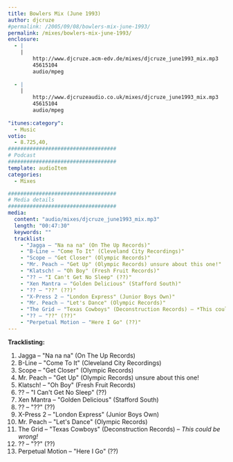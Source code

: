 ```yaml
---
title: Bowlers Mix (June 1993)
author: djcruze
#permalink: /2005/09/08/bowlers-mix-june-1993/
permalink: /mixes/bowlers-mix-june-1993/
enclosure:
  - |
    |
        http://www.djcruze.acm-edv.de/mixes/djcruze_june1993_mix.mp3
        45615104
        audio/mpeg
        
  - |
    |
        http://www.djcruzeaudio.co.uk/mixes/djcruze_june1993_mix.mp3
        45615104
        audio/mpeg
        
"itunes:category":
  - Music
votio:
  - 8.725,40,
###################################
# Podcast
###################################
template: audioItem
categories:
  - Mixes

###################################
# Media details
###################################
media:
  content: "audio/mixes/djcruze_june1993_mix.mp3"
  length: "00:47:30"
  keywords: ""
  tracklist:
    - "Jagga – "Na na na" (On The Up Records)"
    - "B-Line – "Come To It" (Cleveland City Recordings)"
    - "Scope – "Get Closer" (Olympic Records)"
    - "Mr. Peach – "Get Up" (Olympic Records) unsure about this one!"
    - "Klatsch! – "Oh Boy" (Fresh Fruit Records)"
    - "?? – "I Can't Get No Sleep" (??)"
    - "Xen Mantra – "Golden Delicious" (Stafford South)"
    - "?? – "??" (??)"
    - "X-Press 2 – "London Express" (Junior Boys Own)"
    - "Mr. Peach – "Let's Dance" (Olympic Records)"
    - "The Grid – "Texas Cowboys" (Deconstruction Records) – *This could be wrong!*"
    - "?? – "??" (??)"
    - "Perpetual Motion – "Here I Go" (??)"
---
```


**Tracklisting:**

  1. Jagga – "Na na na" (On The Up Records)
  2. B-Line – "Come To It" (Cleveland City Recordings)
  3. Scope – "Get Closer" (Olympic Records)
  4. Mr. Peach – "Get Up" (Olympic Records) unsure about this one!
  5. Klatsch! – "Oh Boy" (Fresh Fruit Records)
  6. ?? – "I Can't Get No Sleep" (??)
  7. Xen Mantra – "Golden Delicious" (Stafford South)
  8. ?? – "??" (??)
  9. X-Press 2 – "London Express" (Junior Boys Own)
 10. Mr. Peach – "Let's Dance" (Olympic Records)
 11. The Grid – "Texas Cowboys" (Deconstruction Records) – *This could be wrong!*
 12. ?? – "??" (??)
 13. Perpetual Motion – "Here I Go" (??)